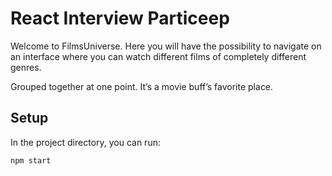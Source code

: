 # React Interview Particeep

Welcome to FilmsUniverse. Here you will have the possibility to navigate on an interface where you can watch different films of completely different genres.

Grouped together at one point. It’s a movie buff’s favorite place.

## Setup

In the project directory, you can run:

```
npm start
```

